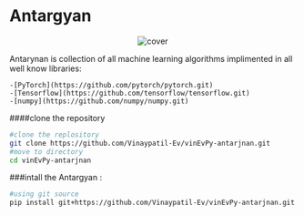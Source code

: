 # Antargyan
<p align="center"><img src="https://raw.githubusercontent.com/Vinaypatil-Ev/vinEvPy-antarjnan/master/docs/img/antargyan.png" alt="cover"></p>


Antarynan is collection of all machine learning algorithms implimented in all well know libraries:

    -[PyTorch](https://github.com/pytorch/pytorch.git) 
    -[Tensorflow](https://github.com/tensorflow/tensorflow.git) 
    -[numpy](https://github.com/numpy/numpy.git)


####clone the repository
```bash
#clone the replository
git clone https://github.com/Vinaypatil-Ev/vinEvPy-antarjnan.git
#move to directory
cd vinEvPy-antarjnan
```

###intall the Antargyan :
```bash
#using git source
pip install git+https://github.com/Vinaypatil-Ev/vinEvPy-antarjnan.git
```